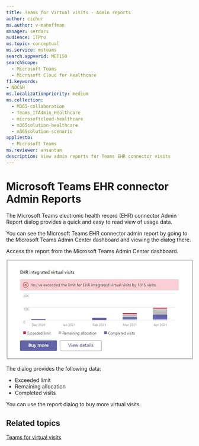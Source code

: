 ```yaml
---
title: Teams for Virtual visits - Admin reports
author: cichur
ms.author: v-mahoffman
manager: serdars
audience: ITPro
ms.topic: conceptual
ms.service: msteams
search.appverid: MET150
searchScope:
  - Microsoft Teams
  - Microsoft Cloud for Healthcare
f1.keywords:
- NOCSH
ms.localizationpriority: medium
ms.collection: 
  - M365-collaboration
  - Teams_ITAdmin_Healthcare
  - microsoftcloud-healthcare
  - m365solution-healthcare
  - m365solution-scenario
appliesto: 
  - Microsoft Teams
ms.reviewer: ansantam
description: View admin reports for Teams EHR connector visits
---
```


# Microsoft Teams EHR connector Admin Reports

The Microsoft Teams electronic health record (EHR) connector Admin Report dialog provides a quick and easy to read view of usage data.

You can see the Microsoft Teams EHR connector admin report by going to the Microsoft Teams Admin Center dashboard and viewing the dialog there.

Access the report from the Microsoft Teams Admin Center dashboard.

 ![a dialog of the virtual visits allocations and limits.](../../media/admin-connector-report.png)

The dialog provides the following data:

- Exceeded limit
- Remaining allocation
- Completed visits

You can use the report dialog to buy more virtual visits.

## Related topics

[Teams for virtual visits](ehr-admin.md)
